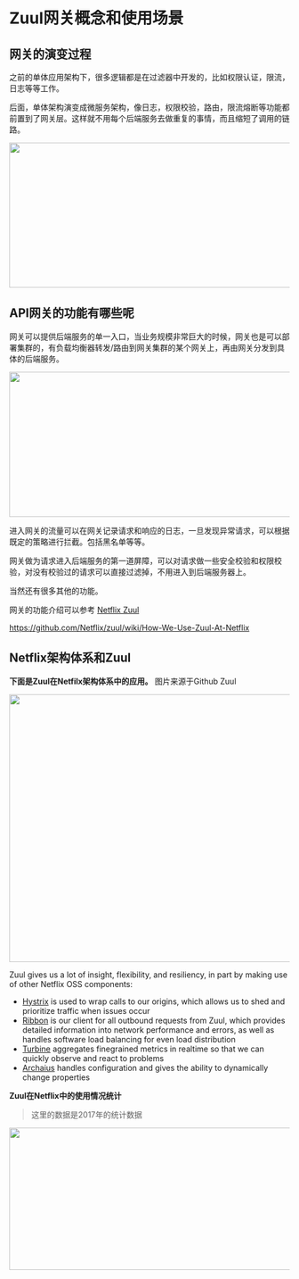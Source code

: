 # Zuul网关概念和使用场景



## 网关的演变过程

之前的单体应用架构下，很多逻辑都是在过滤器中开发的，比如权限认证，限流，日志等等工作。

后面，单体架构演变成微服务架构，像日志，权限校验，路由，限流熔断等功能都前置到了网关层。这样就不用每个后端服务去做重复的事情，而且缩短了调用的链路。

<img src="https://oscimg.oschina.net/oscnet/up-f1a38b9313404f35687fb197a53183f1cbd.png" width=600 height=260>

## API网关的功能有哪些呢



网关可以提供后端服务的单一入口，当业务规模非常巨大的时候，网关也是可以部署集群的，有负载均衡器转发/路由到网关集群的某个网关上，再由网关分发到具体的后端服务。

<img src="https://oscimg.oschina.net/oscnet/up-32cdd48d47c219e3aebf14bc1b077ddd140.png" width=600 height=260>



进入网关的流量可以在网关记录请求和响应的日志，一旦发现异常请求，可以根据既定的策略进行拦截。包括黑名单等等。

网关做为请求进入后端服务的第一道屏障，可以对请求做一些安全校验和权限校验，对没有校验过的请求可以直接过滤掉，不用进入到后端服务器上。

当然还有很多其他的功能。

网关的功能介绍可以参考 [Netflix Zuul](https://github.com/Netflix/zuul/wiki)

https://github.com/Netflix/zuul/wiki/How-We-Use-Zuul-At-Netflix



## Netflix架构体系和Zuul

**下面是Zuul在Netfilx架构体系中的应用。** 图片来源于Github Zuul



<img src="https://oscimg.oschina.net/oscnet/up-cf7c48a4d5c6dba002cf968239916d250b5.png" width=800 height=480>



Zuul gives us a lot of insight, flexibility, and resiliency, in part by making use of other Netflix OSS components:

- [Hystrix](http://github.com/Netflix/Hystrix) is used to wrap calls to our origins, which allows us to shed and prioritize traffic when issues occur
- [Ribbon](http://github.com/Netflix/ribbon) is our client for all outbound requests from Zuul, which provides detailed information into network performance and errors, as well as handles software load balancing for even load distribution
- [Turbine](http://github.com/Netflix/Turbine) aggregates fine­grained metrics in real­time so that we can quickly observe and react to problems
- [Archaius](http://github.com/Netflix/archaius) handles configuration and gives the ability to dynamically change properties





**Zuul在Netflix中的使用情况统计**

> 这里的数据是2017年的统计数据

<img src="https://oscimg.oschina.net/oscnet/up-4cb052ac747f3370f531a3c3689dc043ae3.png" width=600 height=255>











